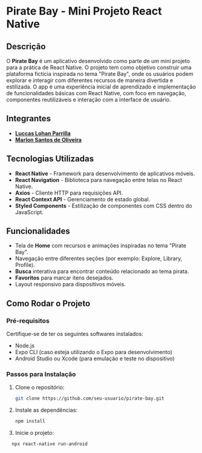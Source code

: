 # Pirate Bay - Mini Projeto React Native

## Descrição

O **Pirate Bay** é um aplicativo desenvolvido como parte de um mini projeto para a prática de React Native. O projeto tem como objetivo construir uma plataforma fictícia inspirada no tema "Pirate Bay", onde os usuários podem explorar e interagir com diferentes recursos de maneira divertida e estilizada. O app é uma experiência inicial de aprendizado e implementação de funcionalidades básicas com React Native, com foco em navegação, componentes reutilizáveis e interação com a interface de usuário.

## Integrantes

- [**Luccas Lohan Parrilla**](https://github.com/gohan-exe)
- [**Marlon Santos de Oliveira**](https://github.com/Marlon009)

## Tecnologias Utilizadas

- **React Native** - Framework para desenvolvimento de aplicativos móveis.
- **React Navigation** - Biblioteca para navegação entre telas no React Native.
- **Axios** - Cliente HTTP para requisições API.
- **React Context API** - Gerenciamento de estado global.
- **Styled Components** - Estilização de componentes com CSS dentro do JavaScript.

## Funcionalidades

- Tela de **Home** com recursos e animações inspiradas no tema "Pirate Bay".
- Navegação entre diferentes seções (por exemplo: Explore, Library, Profile).
- **Busca** interativa para encontrar conteúdo relacionado ao tema pirata.
- **Favoritos** para marcar itens desejados.
- Layout responsivo para dispositivos móveis.

## Como Rodar o Projeto

### Pré-requisitos

Certifique-se de ter os seguintes softwares instalados:

- Node.js
- Expo CLI (caso esteja utilizando o Expo para desenvolvimento)
- Android Studio ou Xcode (para emulação e teste no dispositivo)

### Passos para Instalação

1. Clone o repositório:
   ```bash
   git clone https://github.com/seu-usuario/pirate-bay.git
   
2. Instale as dependências:

   ```bash
   npm install

3. Inicie o projeto:
 ```bash
   npx react-native run-android
